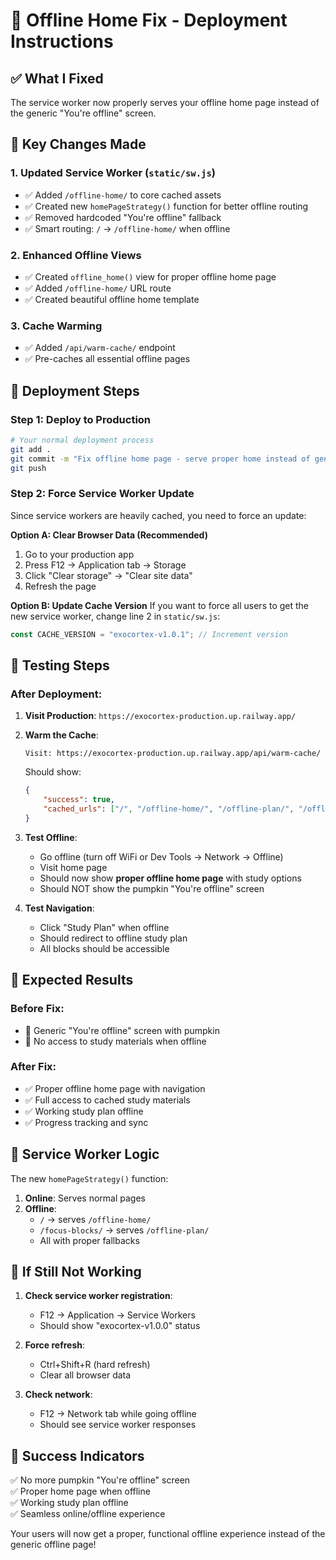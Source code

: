 # 🚀 Offline Home Fix - Deployment Instructions

## ✅ What I Fixed

The service worker now properly serves your offline home page instead of the generic "You're offline" screen.

## 📱 Key Changes Made

### **1. Updated Service Worker (`static/sw.js`)**
- ✅ Added `/offline-home/` to core cached assets
- ✅ Created new `homePageStrategy()` function for better offline routing
- ✅ Removed hardcoded "You're offline" fallback
- ✅ Smart routing: `/` → `/offline-home/` when offline

### **2. Enhanced Offline Views**
- ✅ Created `offline_home()` view for proper offline home page
- ✅ Added `/offline-home/` URL route
- ✅ Created beautiful offline home template

### **3. Cache Warming**
- ✅ Added `/api/warm-cache/` endpoint
- ✅ Pre-caches all essential offline pages

## 🚀 Deployment Steps

### **Step 1: Deploy to Production**
```bash
# Your normal deployment process
git add .
git commit -m "Fix offline home page - serve proper home instead of generic offline screen"
git push
```

### **Step 2: Force Service Worker Update**
Since service workers are heavily cached, you need to force an update:

**Option A: Clear Browser Data (Recommended)**
1. Go to your production app
2. Press F12 → Application tab → Storage
3. Click "Clear storage" → "Clear site data"
4. Refresh the page

**Option B: Update Cache Version**
If you want to force all users to get the new service worker, change line 2 in `static/sw.js`:
```javascript
const CACHE_VERSION = "exocortex-v1.0.1"; // Increment version
```

## 🧪 Testing Steps

### **After Deployment:**

1. **Visit Production**: `https://exocortex-production.up.railway.app/`

2. **Warm the Cache**:
   ```
   Visit: https://exocortex-production.up.railway.app/api/warm-cache/
   ```
   Should show:
   ```json
   {
       "success": true,
       "cached_urls": ["/", "/offline-home/", "/offline-plan/", "/offline/"]
   }
   ```

3. **Test Offline**:
   - Go offline (turn off WiFi or Dev Tools → Network → Offline)
   - Visit home page
   - Should now show **proper offline home page** with study options
   - Should NOT show the pumpkin "You're offline" screen

4. **Test Navigation**:
   - Click "Study Plan" when offline
   - Should redirect to offline study plan
   - All blocks should be accessible

## 🎯 Expected Results

### **Before Fix:**
- 🔴 Generic "You're offline" screen with pumpkin
- 🔴 No access to study materials when offline

### **After Fix:**
- ✅ Proper offline home page with navigation
- ✅ Full access to cached study materials
- ✅ Working study plan offline
- ✅ Progress tracking and sync

## 🔧 Service Worker Logic

The new `homePageStrategy()` function:
1. **Online**: Serves normal pages
2. **Offline**: 
   - `/` → serves `/offline-home/`
   - `/focus-blocks/` → serves `/offline-plan/`
   - All with proper fallbacks

## 🚨 If Still Not Working

1. **Check service worker registration**:
   - F12 → Application → Service Workers
   - Should show "exocortex-v1.0.0" status

2. **Force refresh**:
   - Ctrl+Shift+R (hard refresh)
   - Clear all browser data

3. **Check network**:
   - F12 → Network tab while going offline
   - Should see service worker responses

## 🎉 Success Indicators

✅ No more pumpkin "You're offline" screen  
✅ Proper home page when offline  
✅ Working study plan offline  
✅ Seamless online/offline experience  

Your users will now get a proper, functional offline experience instead of the generic offline page!
